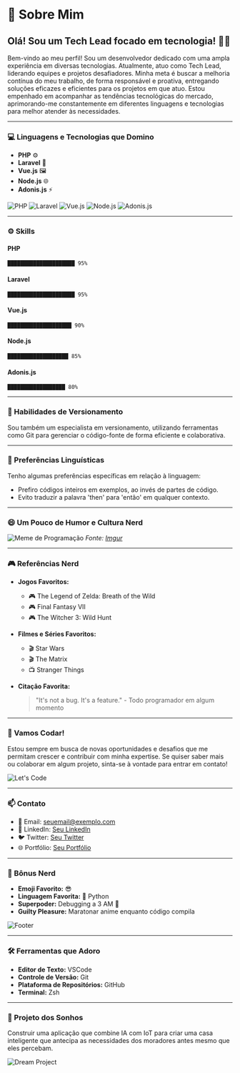
# 🚀 Sobre Mim

## Olá! Sou um Tech Lead focado em tecnologia! 👨‍💻

Bem-vindo ao meu perfil! Sou um desenvolvedor dedicado com uma ampla experiência em diversas tecnologias. Atualmente, atuo como Tech Lead, liderando equipes e projetos desafiadores. Minha meta é buscar a melhoria contínua do meu trabalho, de forma responsável e proativa, entregando soluções eficazes e eficientes para os projetos em que atuo. Estou empenhado em acompanhar as tendências tecnológicas do mercado, aprimorando-me constantemente em diferentes linguagens e tecnologias para melhor atender às necessidades.

---

### 💻 Linguagens e Tecnologias que Domino

- **PHP** ⚙️
- **Laravel** 🔧
- **Vue.js** 🖼️
- **Node.js** 🌐
- **Adonis.js** ⚡

![PHP](https://img.shields.io/badge/PHP-777BB4?style=for-the-badge&logo=php&logoColor=white)
![Laravel](https://img.shields.io/badge/Laravel-FF2D20?style=for-the-badge&logo=laravel&logoColor=white)
![Vue.js](https://img.shields.io/badge/Vue.js-4FC08D?style=for-the-badge&logo=vue.js&logoColor=white)
![Node.js](https://img.shields.io/badge/Node.js-339933?style=for-the-badge&logo=node.js&logoColor=white)
![Adonis.js](https://img.shields.io/badge/Adonis.js-220052?style=for-the-badge&logo=adonisjs&logoColor=white)

---

### ⚙️ Skills

#### PHP
``` 
█████████████████████ 95%
```

#### Laravel
``` 
█████████████████████ 95%
```

#### Vue.js
``` 
████████████████████ 90%
```

#### Node.js
``` 
███████████████████ 85%
```

#### Adonis.js
``` 
██████████████████ 80%
```

---

### 🔄 Habilidades de Versionamento

Sou também um especialista em versionamento, utilizando ferramentas como Git para gerenciar o código-fonte de forma eficiente e colaborativa.

---

### 📝 Preferências Linguísticas

Tenho algumas preferências específicas em relação à linguagem:

- Prefiro códigos inteiros em exemplos, ao invés de partes de código.
- Evito traduzir a palavra 'then' para 'então' em qualquer contexto.

---

### 😄 Um Pouco de Humor e Cultura Nerd

![Meme de Programação](https://i.imgur.com/nw9rBsN.jpg)
*Fonte: [Imgur](https://imgur.com/nw9rBsN)*

---

### 🎮 Referências Nerd

- **Jogos Favoritos:**
  - 🎮 The Legend of Zelda: Breath of the Wild
  - 🎮 Final Fantasy VII
  - 🎮 The Witcher 3: Wild Hunt

- **Filmes e Séries Favoritos:**
  - 🎬 Star Wars
  - 🎬 The Matrix
  - 📺 Stranger Things

- **Citação Favorita:**
  > "It's not a bug. It's a feature." - Todo programador em algum momento

---

### 🚀 Vamos Codar!

Estou sempre em busca de novas oportunidades e desafios que me permitam crescer e contribuir com minha expertise. Se quiser saber mais ou colaborar em algum projeto, sinta-se à vontade para entrar em contato!

![Let's Code](https://camo.githubusercontent.com/1cfbdd5d3ad63fe508c773db3ed7cfdfb9c5e01f2c19b3d9c1e6f7a69106df7a/68747470733a2f2f6d656469612e67697068792e636f6d2f6d656469612f6c34464775684c34553257796a646b61592f67697068792e676966)

---

### 📫 Contato

- 📧 Email: seuemail@exemplo.com
- 💼 LinkedIn: [Seu LinkedIn](https://www.linkedin.com/in/seu-linkedin)
- 🐦 Twitter: [Seu Twitter](https://twitter.com/seu-twitter)
- 🌐 Portfólio: [Seu Portfólio](https://www.seuportfolio.com)

---

### 🎉 Bônus Nerd

- **Emoji Favorito:** 😎
- **Linguagem Favorita:** 🐍 Python
- **Superpoder:** Debugging a 3 AM 🌙
- **Guilty Pleasure:** Maratonar anime enquanto código compila

![Footer](https://media.giphy.com/media/l4FGuhL4U2WyjdkaY/giphy.gif)

---

### 🛠️ Ferramentas que Adoro

- **Editor de Texto:** VSCode
- **Controle de Versão:** Git
- **Plataforma de Repositórios:** GitHub
- **Terminal:** Zsh

---

### 🎨 Projeto dos Sonhos

Construir uma aplicação que combine IA com IoT para criar uma casa inteligente que antecipa as necessidades dos moradores antes mesmo que eles percebam.

![Dream Project](https://media.giphy.com/media/xT9IgzoKnwFNmISR8I/giphy.gif)
